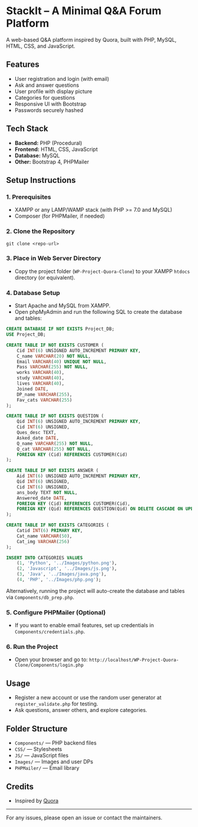 # StackIt – A Minimal Q&A Forum Platform

A web-based Q&A platform inspired by Quora, built with PHP, MySQL, HTML, CSS, and JavaScript.

## Features

- User registration and login (with email)
- Ask and answer questions
- User profile with display picture
- Categories for questions
- Responsive UI with Bootstrap
- Passwords securely hashed

## Tech Stack

- **Backend:** PHP (Procedural)
- **Frontend:** HTML, CSS, JavaScript
- **Database:** MySQL
- **Other:** Bootstrap 4, PHPMailer

## Setup Instructions

### 1. Prerequisites

- XAMPP or any LAMP/WAMP stack (with PHP >= 7.0 and MySQL)
- Composer (for PHPMailer, if needed)

### 2. Clone the Repository

```
git clone <repo-url>
```

### 3. Place in Web Server Directory

- Copy the project folder (`WP-Project-Quora-Clone`) to your XAMPP `htdocs` directory (or equivalent).

### 4. Database Setup

- Start Apache and MySQL from XAMPP.
- Open phpMyAdmin and run the following SQL to create the database and tables:

```sql
CREATE DATABASE IF NOT EXISTS Project_DB;
USE Project_DB;

CREATE TABLE IF NOT EXISTS CUSTOMER (
    Cid INT(6) UNSIGNED AUTO_INCREMENT PRIMARY KEY,
    C_name VARCHAR(20) NOT NULL,
    Email VARCHAR(40) UNIQUE NOT NULL,
    Pass VARCHAR(255) NOT NULL,
    works VARCHAR(40),
    study VARCHAR(40),
    lives VARCHAR(40),
    Joined DATE,
    DP_name VARCHAR(255),
    Fav_cats VARCHAR(255)
);

CREATE TABLE IF NOT EXISTS QUESTION (
    Qid INT(6) UNSIGNED AUTO_INCREMENT PRIMARY KEY,
    Cid INT(6) UNSIGNED,
    Ques_desc TEXT,
    Asked_date DATE,
    Q_name VARCHAR(255) NOT NULL,
    Q_cat VARCHAR(255) NOT NULL,
    FOREIGN KEY (Cid) REFERENCES CUSTOMER(Cid)
);

CREATE TABLE IF NOT EXISTS ANSWER (
    Aid INT(6) UNSIGNED AUTO_INCREMENT PRIMARY KEY,
    Qid INT(6) UNSIGNED,
    Cid INT(6) UNSIGNED,
    ans_body TEXT NOT NULL,
    Answered_date DATE,
    FOREIGN KEY (Cid) REFERENCES CUSTOMER(Cid),
    FOREIGN KEY (Qid) REFERENCES QUESTION(Qid) ON DELETE CASCADE ON UPDATE CASCADE
);

CREATE TABLE IF NOT EXISTS CATEGORIES (
    Catid INT(6) PRIMARY KEY,
    Cat_name VARCHAR(50),
    Cat_img VARCHAR(256)
);

INSERT INTO CATEGORIES VALUES
    (1, 'Python', '../Images/python.png'),
    (2, 'Javascript', '../Images/js.png'),
    (3, 'Java', '../Images/java.png'),
    (4, 'PHP', '../Images/php.png');
```

Alternatively, running the project will auto-create the database and tables via `Components/db_prep.php`.

### 5. Configure PHPMailer (Optional)

- If you want to enable email features, set up credentials in `Components/credentials.php`.

### 6. Run the Project

- Open your browser and go to: `http://localhost/WP-Project-Quora-Clone/Components/login.php`

## Usage

- Register a new account or use the random user generator at `register_validate.php` for testing.
- Ask questions, answer others, and explore categories.

## Folder Structure

- `Components/` — PHP backend files
- `CSS/` — Stylesheets
- `JS/` — JavaScript files
- `Images/` — Images and user DPs
- `PHPMailer/` — Email library

## Credits

- Inspired by [Quora](https://quora.com)

---

For any issues, please open an issue or contact the maintainers.
